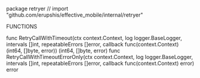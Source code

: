 package retryer // import "github.com/erupshis/effective_mobile/internal/retryer"


FUNCTIONS

func RetryCallWithTimeout(ctx context.Context, log logger.BaseLogger, intervals []int, repeatableErrors []error,
	callback func(context.Context) (int64, []byte, error)) (int64, []byte, error)
func RetryCallWithTimeoutErrorOnly(ctx context.Context, log logger.BaseLogger, intervals []int, repeatableErrors []error,
	callback func(context.Context) error) error
